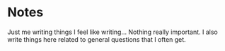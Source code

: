 # Notes
Just me writing things I feel like writing... Nothing really important. 
I also write things here related to general questions that I often get.
